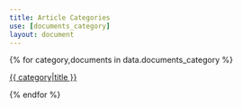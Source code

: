 ```yaml
---
title: Article Categories
use: [documents_category]
layout: document
---
```


{% for category,documents in data.documents_category %}
<p><a href="{{ site.url }}/categories/{{ category|url_encode(true) }}">{{ category|title }}</a></p>
{% endfor %}
